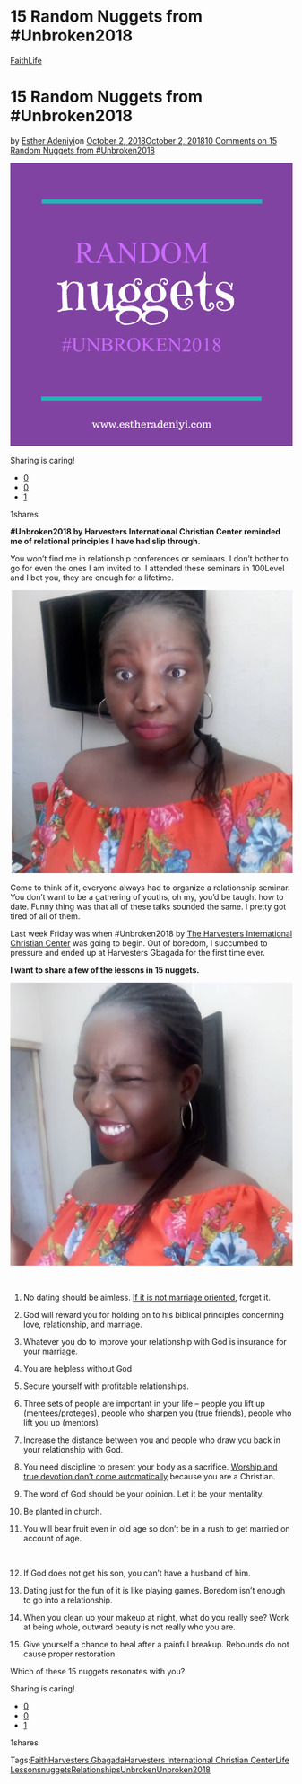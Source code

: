 # 15 Random Nuggets from #Unbroken2018

[Faith](https://estheradeniyi.com/category/faith/)[Life](https://estheradeniyi.com/category/life/)
# 15 Random Nuggets from #Unbroken2018

by [Esther Adeniyi](https://estheradeniyi.com/author/esther-adeniyi/)on [October 2, 2018October 2, 2018](https://estheradeniyi.com/random-nuggets-from-unbroken2018/)[10 Comments on 15 Random Nuggets from #Unbroken2018](https://estheradeniyi.com/random-nuggets-from-unbroken2018/#comments)

![Nuggets from Unbroken2018](images\NUGGETS-FROM-UNBROKEN2018.png)

Sharing is caring!

- [0](https://www.facebook.com/sharer/sharer.php?u=https%3A%2F%2Festheradeniyi.com%2Frandom-nuggets-from-unbroken2018%2F&amp;t=15%20Random%20Nuggets%20from%20%23Unbroken2018)
- [0](https://twitter.com/intent/tweet?text=15%20Random%20Nuggets%20from%20%23Unbroken2018&amp;url=https%3A%2F%2Festheradeniyi.com%2Frandom-nuggets-from-unbroken2018%2F)
- [1](#)

1shares

**#Unbroken2018 by Harvesters International Christian Center reminded me of relational principles I have had slip through.**

You won&#x2019;t find me in relationship conferences or seminars. I don&#x2019;t bother to go for even the ones I am invited to. I attended these seminars in 100Level and I bet you, they are enough for a lifetime.

![Unbroken2018](images\Unbroken-1-1.png)

Come to think of it, everyone always had to organize a relationship seminar. You don&#x2019;t want to be a gathering of youths, oh my, you&#x2019;d be taught how to date. Funny thing was that all of these talks sounded the same. I pretty got tired of all of them.

Last week Friday was when #Unbroken2018 by [The Harvesters International Christian Center](https://harvestersng.org/) was going to begin. Out of boredom, I succumbed to pressure and ended up at Harvesters Gbagada for the first time ever.

**I want to share a few of the lessons in 15 nuggets.**

![15 random nuggets from #Unbroken2018](images\Nuggets-from-Unbroken.png)

&#xA0;

1. No dating should be aimless. [If it is not marriage oriented](https://estheradeniyi.com/must-relationship-lead-to-marriage/), forget it.

2. God will reward you for holding on to his biblical principles concerning love, relationship, and marriage.

3. Whatever you do to improve your relationship with God is insurance for your marriage.

4. You are helpless without God

5. Secure yourself with profitable relationships.

6. Three sets of people are important in your life &#x2013; people you lift up (mentees/proteges), people who sharpen you (true friends), people who lift you up (mentors)

7. Increase the distance between you and people who draw you back in your relationship with God.

8. You need discipline to present your body as a sacrifice. [Worship and true devotion don&#x2019;t come automatically](https://estheradeniyi.com/tips-to-maintaining-constant-quiet-time/) because you are a Christian.

9. The word of God should be your opinion. Let it be your mentality.

10. Be planted in church.

11. You will bear fruit even in old age so don&#x2019;t be in a rush to get married on account of age.

&#xA0;

12. If God does not get his son, you can&#x2019;t have a husband of him.

13. Dating just for the fun of it is like playing games. Boredom isn&#x2019;t enough to go into a relationship.

14. When you clean up your makeup at night, what do you really see? Work at being whole, outward beauty is not really who you are.

15. Give yourself a chance to heal after a painful breakup. Rebounds do not cause proper restoration.

Which of these 15 nuggets resonates with you?

Sharing is caring!

- [0](https://www.facebook.com/sharer/sharer.php?u=https%3A%2F%2Festheradeniyi.com%2Frandom-nuggets-from-unbroken2018%2F&amp;t=15%20Random%20Nuggets%20from%20%23Unbroken2018)
- [0](https://twitter.com/intent/tweet?text=15%20Random%20Nuggets%20from%20%23Unbroken2018&amp;url=https%3A%2F%2Festheradeniyi.com%2Frandom-nuggets-from-unbroken2018%2F)
- [1](#)

1shares

Tags:[Faith](https://estheradeniyi.com/tag/faith/)[Harvesters Gbagada](https://estheradeniyi.com/tag/harvesters-gbagada/)[Harvesters International Christian Center](https://estheradeniyi.com/tag/harvesters-international-christian-center/)[Life Lessons](https://estheradeniyi.com/tag/life-lessons/)[nuggets](https://estheradeniyi.com/tag/nuggets/)[Relationships](https://estheradeniyi.com/tag/relationships/)[Unbroken](https://estheradeniyi.com/tag/unbroken/)[Unbroken2018](https://estheradeniyi.com/tag/unbroken2018/)